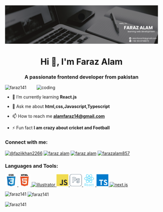 ![logo](https://github.com/faraz141/faraz141/blob/main/faraz%20alam.png)
<h1 align="center">Hi 👋, I'm Faraz Alam</h1>
<h3 align="center">A passionate frontend developer from pakistan</h3>
<image align="right"alt="coding"width="400"src="https://user-images.githubusercontent.com/55389276/140866485-8fb1c876-9a8f-4d6a-98dc-08c4981eaf70.gif">
<p align="left"> <img src="https://komarev.com/ghpvc/?username=faraz141&label=Profile%20views&color=0e75b6&style=flat" alt="faraz141" /> </p>

- 🌱 I’m currently learning **React.js**

- 💬 Ask me about **html,css,Javascript,Typescript**

- 📫 How to reach me **alamfaraz14@gmail.com**

- ⚡ Fun fact **I am crazy about cricket and Football**

<h3 align="left">Connect with me:</h3>
<p align="left">
<a href="https://twitter.com/@faziikhan2266" target="blank"><img align="center" src="https://raw.githubusercontent.com/rahuldkjain/github-profile-readme-generator/master/src/images/icons/Social/twitter.svg" alt="@faziikhan2266" height="30" width="40" /></a>
<a href="https://linkedin.com/in/faraz alam" target="blank"><img align="center" src="https://raw.githubusercontent.com/rahuldkjain/github-profile-readme-generator/master/src/images/icons/Social/linked-in-alt.svg" alt="faraz alam" height="30" width="40" /></a>
<a href="https://fb.com/faraz alam" target="blank"><img align="center" src="https://raw.githubusercontent.com/rahuldkjain/github-profile-readme-generator/master/src/images/icons/Social/facebook.svg" alt="faraz alam" height="30" width="40" /></a>
<a href="https://instagram.com/farazalam857" target="blank"><img align="center" src="https://raw.githubusercontent.com/rahuldkjain/github-profile-readme-generator/master/src/images/icons/Social/instagram.svg" alt="farazalam857" height="30" width="40" /></a>
</p>

<h3 align="left">Languages and Tools:</h3>
<p align="left"> <a href="https://www.w3schools.com/css/" target="_blank" rel="noreferrer"> <img src="https://raw.githubusercontent.com/devicons/devicon/master/icons/css3/css3-original-wordmark.svg" alt="css3" width="40" height="40"/> </a> <a href="https://www.w3.org/html/" target="_blank" rel="noreferrer"> <img src="https://raw.githubusercontent.com/devicons/devicon/master/icons/html5/html5-original-wordmark.svg" alt="html5" width="40" height="40"/> </a> <a href="https://www.adobe.com/in/products/illustrator.html" target="_blank" rel="noreferrer"> <img src="https://www.vectorlogo.zone/logos/adobe_illustrator/adobe_illustrator-icon.svg" alt="illustrator" width="40" height="40"/> </a> <a href="https://developer.mozilla.org/en-US/docs/Web/JavaScript" target="_blank" rel="noreferrer"> <img src="https://raw.githubusercontent.com/devicons/devicon/master/icons/javascript/javascript-original.svg" alt="javascript" width="40" height="40"/> </a> <a href="https://www.photoshop.com/en" target="_blank" rel="noreferrer"> <img src="https://raw.githubusercontent.com/devicons/devicon/master/icons/photoshop/photoshop-line.svg" alt="photoshop" width="40" height="40"/> </a> <a href="https://reactjs.org/" target="_blank" rel="noreferrer"> <img src="https://raw.githubusercontent.com/devicons/devicon/master/icons/react/react-original-wordmark.svg" alt="react" width="40" height="40"/> </a> <a href="https://www.typescriptlang.org/" target="_blank" rel="noreferrer"> <img src="https://raw.githubusercontent.com/devicons/devicon/master/icons/typescript/typescript-original.svg" alt="typescript" width="40" height="40"/> </a> <a href="https://nextjs.org/" target="_blank" rel="noreferrer"> <img src="https://global.discourse-cdn.com/auth0/optimized/2X/a/ae35edce19e64c53e5d455b22e8a2c82d093d4c9_2_1024x919.png" alt="next.js" width="40" height="40"/> </a> </p>

<p><img align="left" src="https://github-readme-stats.vercel.app/api/top-langs?username=faraz141&show_icons=true&locale=en&layout=compact" alt="faraz141" /></p>

<p>&nbsp;<img align="center" src="https://github-readme-stats.vercel.app/api?username=faraz141&show_icons=true&locale=en" alt="faraz141" /></p>

<p><img align="center" src="https://github-readme-streak-stats.herokuapp.com/?user=faraz141&" alt="faraz141" /></p>

